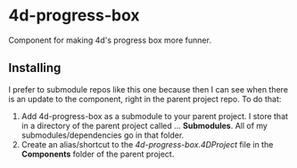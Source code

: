 # 4d-progress-box



Component for making 4d's progress box more funner.



## Installing

I prefer to submodule repos like this one because then I can see when there is an update to the component, right in the parent project repo. To do that:

1. Add 4d-progress-box as a submodule to your parent project. I store that in a directory of the parent project called ... **Submodules**. All of my submodules/dependencies go in that folder.
2. Create an alias/shortcut to the *4d-progress-box.4DProject* file in the **Components** folder of the parent project.
